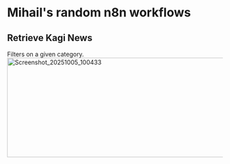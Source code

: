 # Mihail's random n8n workflows

## Retrieve Kagi News 

Filters on a given category.
<img width="1818" height="233" alt="Screenshot_20251005_100433" src="https://github.com/user-attachments/assets/e3585e52-e5ff-422b-8717-227c02af22cf" />
